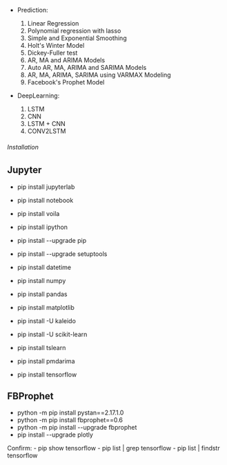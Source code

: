 - Prediction:
    1. Linear Regression
    2. Polynomial regression with lasso
    3. Simple and Exponential Smoothing 
    4. Holt's Winter Model
    5. Dickey-Fuller test
    6. AR, MA and ARIMA Models
    7. Auto AR, MA, ARIMA and SARIMA Models
    8. AR, MA, ARIMA, SARIMA  using VARMAX Modeling
    9. Facebook's Prophet Model

- DeepLearning:
    1. LSTM
    2. CNN
    3. LSTM + CNN
    4. CONV2LSTM

###### Installation ######
## Jupyter ##
- pip install jupyterlab
- pip install notebook
- pip install voila
- pip install ipython

- pip install --upgrade pip
- pip install --upgrade setuptools

- pip install datetime
- pip install numpy
- pip install pandas
- pip install matplotlib
- pip install -U kaleido
- pip install -U scikit-learn
- pip install tslearn
- pip install pmdarima
- pip install tensorflow

## FBProphet ##
- python -m pip install pystan==2.17.1.0
- python -m pip install fbprophet==0.6   
- python -m pip install --upgrade fbprophet
- pip install --upgrade plotly


Confirm:
    - pip show tensorflow
    - pip list | grep tensorflow
    - pip list | findstr tensorflow